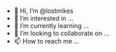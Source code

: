 - 👋 Hi, I’m @lostmikes
- 👀 I’m interested in ...
- 🌱 I’m currently learning ...
- 💞️ I’m looking to collaborate on ...
- 📫 How to reach me ...

<!---
lostmikes/lostmikes is a ✨ special ✨ repository because its `README.md` (this file) appears on your GitHub profile.
You can click the Preview link to take a look at your changes.
--->
